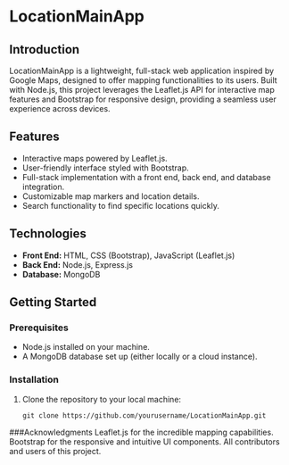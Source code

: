 # LocationMainApp

## Introduction
LocationMainApp is a lightweight, full-stack web application inspired by Google Maps, designed to offer mapping functionalities to its users. Built with Node.js, this project leverages the Leaflet.js API for interactive map features and Bootstrap for responsive design, providing a seamless user experience across devices.

## Features
- Interactive maps powered by Leaflet.js.
- User-friendly interface styled with Bootstrap.
- Full-stack implementation with a front end, back end, and database integration.
- Customizable map markers and location details.
- Search functionality to find specific locations quickly.

## Technologies
- **Front End:** HTML, CSS (Bootstrap), JavaScript (Leaflet.js)
- **Back End:** Node.js, Express.js
- **Database:** MongoDB 

## Getting Started

### Prerequisites
- Node.js installed on your machine.
- A MongoDB database set up (either locally or a cloud instance).

### Installation
1. Clone the repository to your local machine:
   ```shell
   git clone https://github.com/yourusername/LocationMainApp.git

###Acknowledgments
Leaflet.js for the incredible mapping capabilities.
Bootstrap for the responsive and intuitive UI components.
All contributors and users of this project.
